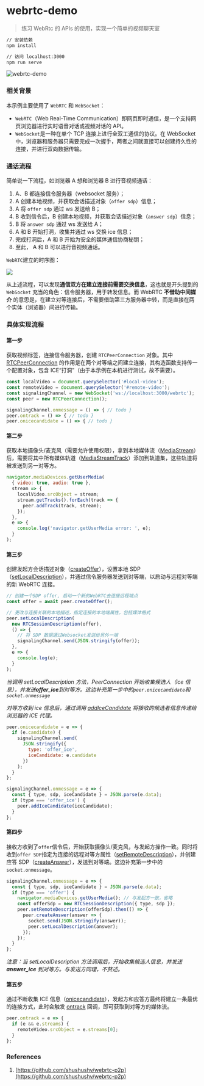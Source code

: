 # webrtc-demo

> 练习 WebRtc 的 APIs 的使用，实现一个简单的视频聊天室

```sh
// 安装依赖
npm install

// 访问 localhost:3000
npm run serve
```

![webrtc-demo](https://github.com/Chenxi-Lau/webrtc-demo/blob/main/public/static/images/Webrtc-Demo.gif)

### 相关背景

本示例主要使用了 `WebRTC` 和 `WebSocket`：

- `WebRTC`（Web Real-Time Communication）即网页即时通信，是一个支持网页浏览器进行实时语音对话或视频对话的 API。
- `WebSocket`是一种在单个 TCP 连接上进行全双工通信的协议。在 WebSocket 中，浏览器和服务器只需要完成一次握手，两者之间就直接可以创建持久性的连接，并进行双向数据传输。

### 通话流程

简单说一下流程，如浏览器 A 想和浏览器 B 进行音视频通话：

1.  A、B 都连接信令服务器（websocket 服务）；
2.  A 创建本地视频，并获取会话描述对象（`offer sdp`）信息；
3.  A 将 `offer sdp` 通过 ws 发送给 B；
4.  B 收到信令后，B 创建本地视频，并获取会话描述对象（`answer sdp`）信息；
5.  B 将 `answer sdp` 通过 ws 发送给 A；
6.  A 和 B 开始打洞，收集并通过 ws 交换 ice 信息；
7.  完成打洞后，A 和 B 开始为安全的媒体通信协商秘钥；
8.  至此， A 和 B 可以进行音视频通话。

`WebRTC`建立的时序图：

![](https://user-gold-cdn.xitu.io/2019/10/23/16df7589c2b09544?w=813&h=708&f=png&s=165081)

从上述流程，可以发现**通信双方在建立连接前需要交换信息**，这也就是开头提到的 `WebSocket` 充当的角色：信令服务器，用于转发信息。而 WebRTC **不借助中间媒介** 的意思是，在建立对等连接后，不需要借助第三方服务器中转，而是直接在两个实体（浏览器）间进行传输。

### 具体实现流程

#### 第一步

获取视频标签，连接信令服务器，创建 `RTCPeerConnection` 对象。其中 [RTCPeerConnection]('https://developer.mozilla.org/zh-CN/docs/Web/API/RTCPeerConnection') 的作用是在两个对等端之间建立连接，其构造函数支持传一个配置对象，包含 ICE“打洞”（由于本示例在本机进行测试，故不需要）。

```js
const localVideo = document.querySelector('#local-video');
const remoteVideo = document.querySelector('#remote-video');
const signalingChannel = new WebSocket('ws://localhost:3000/webrtc');
const peer = new RTCPeerConnection();

signalingChannel.onmessage = () => { // todo }
peer.ontrack = () => { // todo }
peer.onicecandidate = () => { // todo }
```

#### 第二步

获取本地摄像头/麦克风（需要允许使用权限），拿到本地媒体流（[MediaStream](https://developer.mozilla.org/zh-CN/docs/Web/API/MediaStream)）后，需要将其中所有媒体轨道（[MediaStreamTrack](https://developer.mozilla.org/zh-CN/docs/Web/API/MediaStreamTrack)）添加到轨道集，这些轨道将被发送到另一对等方。

```js
navigator.mediaDevices.getUserMedia(
  { video: true, audio: true },
  stream => {
    localVideo.srcObject = stream;
    stream.getTracks().forEach(track => {
      peer.addTrack(track, stream);
    });
  },
  e => {
    console.log('navigator.getUserMedia error: ', e);
  }
);
```

#### 第三步

创建发起方会话描述对象（[createOffer](https://developer.mozilla.org/en-US/docs/Web/API/RTCPeerConnection/createOffer)），设置本地 SDP（[setLocalDescription](https://developer.mozilla.org/en-US/docs/Web/API/RTCPeerConnection/setLocalDescription)），并通过信令服务器发送到对等端，以启动与远程对等端的新 WebRTC 连接。

```js
// 创建一个SDP offer, 启动一个新的WebRTC去连接远程端点
const offer = await peer.createOffer();

// 更改与连接关联的本地描述，指定连接的本地端属性，包括媒体格式
peer.setLocalDescription(
  new RTCSessionDescription(offer),
  () => {
    // 将 SDP 数据通过Websocket发送给另外一端
    signalingChannel.send(JSON.stringify(offer));
  },
  e => {
    console.log(e);
  }
);
```

_当调用 setLocalDescription 方法，PeerConnection 开始收集候选人（ice 信息），并发送**offer_ice**到对等方。这边补充第一步中的`peer.onicecandidate`和`socket.onmessage`_

_对等方收到 ice 信息后，通过调用 [addIceCandidate](https://developer.mozilla.org/en-US/docs/Web/API/RTCPeerConnection/addIceCandidate) 将接收的候选者信息传递给浏览器的 ICE 代理。_

```js
peer.onicecandidate = e => {
  if (e.candidate) {
    signalingChannel.send(
      JSON.stringify({
        type: 'offer_ice',
        iceCandidate: e.candidate
      })
    );
  }
};

signalingChannel.onmessage = e => {
  const { type, sdp, iceCandidate } = JSON.parse(e.data);
  if (type === 'offer_ice') {
    peer.addIceCandidate(iceCandidate);
  }
};
```

#### 第四步

接收方收到了`offer`信令后，开始获取摄像头/麦克风，与发起方操作一致。同时将收到`offer SDP`指定为连接的远程对等方属性（[setRemoteDescription](https://developer.mozilla.org/en-US/docs/Web/API/RTCPeerConnection/setRemoteDescription)），并创建应答 SDP（[createAnswer](https://developer.mozilla.org/en-US/docs/Web/API/RTCPeerConnection/createAnswer)），发送到对等端。这边补充第一步中的`socket.onmessage`。

```js
signalingChannel.onmessage = e => {
  const { type, sdp, iceCandidate } = JSON.parse(e.data);
  if (type === 'offer') {
    navigator.mediaDevices.getUserMedia(); // 与发起方一致，省略
    const offerSdp = new RTCSessionDescription({ type, sdp });
    peer.setRemoteDescription(offerSdp).then(() => {
      peer.createAnswer(answer => {
        socket.send(JSON.stringify(answer));
        peer.setLocalDescription(answer);
      });
    });
  }
};
```

_注意：当 setLocalDescription 方法调用后，开始收集候选人信息，并发送 **answer_ice** 到对等方。与发送方同理，不赘述。_

#### 第五步

通过不断收集 ICE 信息（[onicecandidate](https://developer.mozilla.org/en-US/docs/Web/API/RTCPeerConnection/onicecandidate)），发起方和应答方最终将建立一条最优的连接方式，此时会触发 [ontrack](https://developer.mozilla.org/en-US/docs/Web/API/RTCPeerConnection/ontrack) 回调，即可获取到对等方的媒体流。

```js
peer.ontrack = e => {
  if (e && e.streams) {
    remoteVideo.srcObject = e.streams[0];
  }
};
```

### References

1. [https://github.com/shushushv/webrtc-p2p](https://github.com/shushushv/webrtc-p2p)
